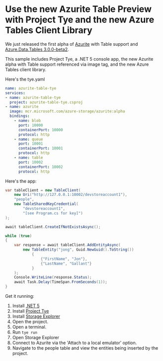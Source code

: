 # Use the new Azurite Table Preview with Project Tye and the new Azure Tables Client Library

We just released the first alpha of [Azurite](https://github.com/Azure/Azurite/) with Table support and [Azure.Data.Tables 3.0.0-beta2](https://www.nuget.org/packages/Azure.Data.Tables).

This sample includes Project Tye, a .NET 5 console app, the new Azurite alpha with Table support referenced via image tag, and the new Azure Tables client library.

Here's the tye.yaml
```yaml
name: azurite-table-tye
services:
- name: azurite-table-tye
  project: azurite-table-tye.csproj
- name: azurite
  image: mcr.microsoft.com/azure-storage/azurite:alpha
  bindings:
    - name: blob
      port: 10000
      containerPort: 10000
      protocol: http
    - name: queue
      port: 10001
      containerPort: 10001
      protocol: http
    - name: table
      port: 10002
      containerPort: 10002
      protocol: http
```

Here's the app:
```csharp
var tableClient = new TableClient(
    new Uri("http://127.0.0.1:10002/devstoreaccount1"),
    "people",
    new TableSharedKeyCredential(
        "devstoreaccount1",
        "[see Program.cs for key]")
);

await tableClient.CreateIfNotExistsAsync();

while (true)
{
    var response = await tableClient.AddEntityAsync(
        new TableEntity("jong", Guid.NewGuid().ToString())
            {
                {"FirstName", "Jon"}, 
                {"LastName", "Gallant"}
            }
    );
    Console.WriteLine(response.Status);
    await Task.Delay(TimeSpan.FromSeconds(1));
}
```

Get it running:

1. Install [.NET 5](https://dotnet.microsoft.com/download/dotnet/5.0)
1. Install [Project Tye](https://aka.ms/tye)
1. Install [Storage Explorer](https://azure.microsoft.com/en-us/features/storage-explorer/)
1. Open the project.
1. Open a terminal.
1. Run `tye run`
1. Open Storage Explorer
1. Connect to Azurite via the 'Attach to a local emulator' option.
1. Navigate to the people table and view the entities being inserted by the project.
